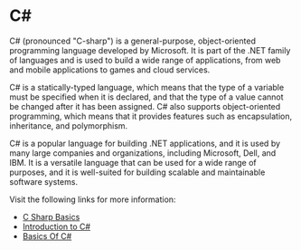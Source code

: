 # C#

C# (pronounced "C-sharp") is a general-purpose, object-oriented programming language developed by Microsoft. It is part of the .NET family of languages and is used to build a wide range of applications, from web and mobile applications to games and cloud services.

C# is a statically-typed language, which means that the type of a variable must be specified when it is declared, and that the type of a value cannot be changed after it has been assigned. C# also supports object-oriented programming, which means that it provides features such as encapsulation, inheritance, and polymorphism.

C# is a popular language for building .NET applications, and it is used by many large companies and organizations, including Microsoft, Dell, and IBM. It is a versatile language that can be used for a wide range of purposes, and it is well-suited for building scalable and maintainable software systems.

Visit the following links for more information:

- [C Sharp Basics](https://www.codecademy.com/catalog/language/c-sharp)
- [Introduction to C#](https://learn.microsoft.com/en-us/dotnet/csharp/tour-of-csharp/tutorials/)
- [Basics Of C#](https://www.c-sharpcorner.com/UploadFile/e9fdcd/basics-of-C-Sharp/)